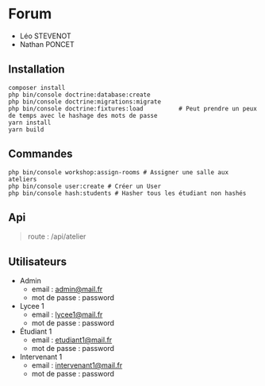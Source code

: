 # Forum
- Léo STEVENOT
- Nathan PONCET
## Installation
```shell
composer install
php bin/console doctrine:database:create
php bin/console doctrine:migrations:migrate 
php bin/console doctrine:fixtures:load          # Peut prendre un peux de temps avec le hashage des mots de passe
yarn install
yarn build
```

## Commandes
```shell
php bin/console workshop:assign-rooms # Assigner une salle aux ateliers
php bin/console user:create # Créer un User
php bin/console hash:students # Hasher tous les étudiant non hashés
```

## Api
> route : /api/atelier

## Utilisateurs
- Admin
  - email : admin@mail.fr
  - mot de passe : password
- Lycee 1
  - email : lycee1@mail.fr
  - mot de passe : password
- Étudiant 1
  - email : etudiant1@mail.fr
  - mot de passe : password
- Intervenant 1
  - email : intervenant1@mail.fr
  - mot de passe : password